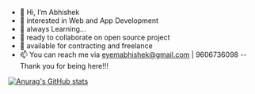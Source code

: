 - 👋 Hi, I’m Abhishek
- 👀 interested in Web and App Development
- 🌱 always Learning...
- 💞️ ready to collaborate on open source project 
- 💞️ available for contracting and freelance
- 📫 You can reach me via eyemabhishek@gmail.com | 9606736098
  --Thank you for being here!!!
<!---
eyemabhishek/eyemabhishek is a ✨ special ✨ repository because its `README.md` (this file) appears on your GitHub profile.
You can click the Preview link to take a look at your changes.
--->


[![Anurag's GitHub stats](https://github-readme-stats.vercel.app/api?username=eyemabhishek)](https://github.com/anuraghazra/github-readme-stats)
